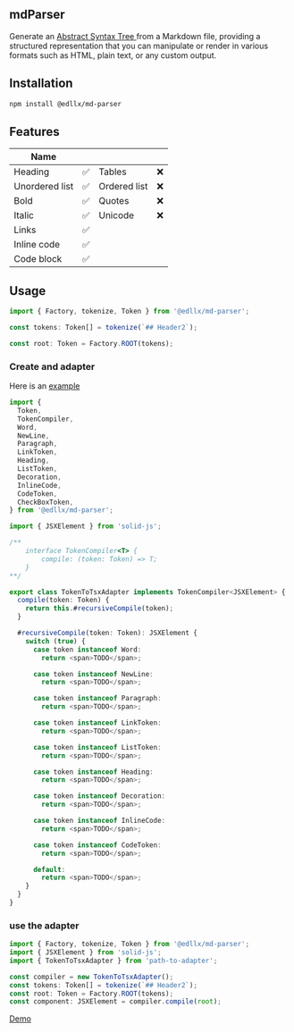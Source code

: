 ## mdParser

Generate an
[Abstract Syntax Tree ](https://en.wikipedia.org/wiki/Abstract_syntax_tree) from
a Markdown file, providing a structured representation that you can manipulate
or render in various formats such as HTML, plain text, or any custom output.

## Installation

```bash
npm install @edllx/md-parser
```

## Features

| Name           |          |              |          |
| -------------- | -------- | ------------ | -------- |
| Heading        | &#x2705; | Tables       | &#x274c; |
| Unordered list | &#x2705; | Ordered list | &#x274c; |
| Bold           | &#x2705; | Quotes       | &#x274c; |
| Italic         | &#x2705; | Unicode      | &#x274c; |
| Links          | &#x2705; |              |          |
| Inline code    | &#x2705; |              |          |
| Code block     | &#x2705; |              |          |

## Usage

```ts
import { Factory, tokenize, Token } from '@edllx/md-parser';

const tokens: Token[] = tokenize(`## Header2`);

const root: Token = Factory.ROOT(tokens);
```

### Create and adapter

Here is an
[example](https://github.com/liolle/mdPreviewer/blob/main/src/components/preview/mdadapter.tsx)

```ts
import {
  Token,
  TokenCompiler,
  Word,
  NewLine,
  Paragraph,
  LinkToken,
  Heading,
  ListToken,
  Decoration,
  InlineCode,
  CodeToken,
  CheckBoxToken,
} from '@edllx/md-parser';

import { JSXElement } from 'solid-js';

/**
    interface TokenCompiler<T> {
        compile: (token: Token) => T;
    }
**/

export class TokenToTsxAdapter implements TokenCompiler<JSXElement> {
  compile(token: Token) {
    return this.#recursiveCompile(token);
  }

  #recursiveCompile(token: Token): JSXElement {
    switch (true) {
      case token instanceof Word:
        return <span>TODO</span>;

      case token instanceof NewLine:
        return <span>TODO</span>;

      case token instanceof Paragraph:
        return <span>TODO</span>;

      case token instanceof LinkToken:
        return <span>TODO</span>;

      case token instanceof ListToken:
        return <span>TODO</span>;

      case token instanceof Heading:
        return <span>TODO</span>;

      case token instanceof Decoration:
        return <span>TODO</span>;

      case token instanceof InlineCode:
        return <span>TODO</span>;

      case token instanceof CodeToken:
        return <span>TODO</span>;

      default:
        return <span>TODO</span>;
    }
  }
}
```

### use the adapter

```ts
import { Factory, tokenize, Token } from '@edllx/md-parser';
import { JSXElement } from 'solid-js';
import { TokenToTsxAdapter } from 'path-to-adapter';

const compiler = new TokenToTsxAdapter();
const tokens: Token[] = tokenize(`## Header2`);
const root: Token = Factory.ROOT(tokens);
const component: JSXElement = compiler.compile(root);
```

[Demo](https://md-viewer.kodevly.com/)
